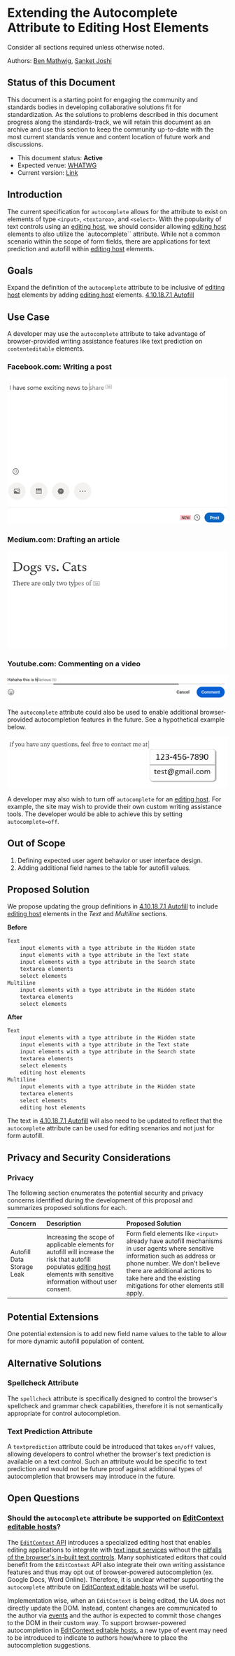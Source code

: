 # Extending the Autocomplete Attribute to Editing Host Elements

Consider all sections required unless otherwise noted.

Authors: [Ben Mathwig](https://github.com/bmathwig), [Sanket Joshi](https://github.com/sanketj)

## Status of this Document

This document is a starting point for engaging the community and standards bodies in developing collaborative solutions fit for standardization. As the solutions to problems described in this document progress along the standards-track, we will retain this document as an archive and use this section to keep the community up-to-date with the most current standards venue and content location of future work and discussions.

* This document status: **Active**
* Expected venue: [WHATWG](https://whatwg.org/)
* Current version: [Link](#)

## Introduction
The current specification for `autocomplete` allows for the attribute to exist on elements of type `<input>`, `<textarea>`, and `<select>`. With the popularity of text controls using an [editing host](https://html.spec.whatwg.org/multipage/interaction.html#editing-host), we should consider allowing [editing host](https://html.spec.whatwg.org/multipage/interaction.html#editing-host) elements to also utilize the `autocomplete`` attribute. While not a common scenario within the scope of form fields, there are applications for text prediction and autofill within [editing host](https://html.spec.whatwg.org/multipage/interaction.html#editing-host) elements.

## Goals
Expand the definition of the `autocomplete` attribute to be inclusive of [editing host](https://html.spec.whatwg.org/multipage/interaction.html#editing-host) elements by adding [editing host](https://html.spec.whatwg.org/multipage/interaction.html#editing-host) elements. [4.10.18.7.1 Autofill](https://html.spec.whatwg.org/multipage/form-control-infrastructure.html#autofilling-form-controls:-the-autocomplete-attribute)

## Use Case
A developer may use the `autocomplete` attribute to take advantage of browser-provided writing assistance features like text prediction on `contenteditable` elements.

### Facebook.com: Writing a post
![Writing a post on facebook.com](facebook-post.png)

### Medium.com: Drafting an article
![Drafting an article on medium.com](medium-draft.png)

### Youtube.com: Commenting on a video
![Commenting on a video on youtube.com](youtube-video-comment.png)


The `autocomplete` attribute could also be used to enable additional browser-provided autocompletion features in the future. See a hypothetical example below.

![Contact details autocomplete example](contact-details-autocomplete-example.png)

A developer may also wish to turn off `autocomplete` for an [editing host](https://html.spec.whatwg.org/multipage/interaction.html#editing-host). For example, the site may wish to provide their own custom writing assistance tools. The developer would be able to achieve this by setting `autocomplete=off`.

## Out of Scope
1. Defining expected user agent behavior or user interface design.
2. Adding additional field names to the table for autofill values.

## Proposed Solution
We propose updating the group definitions in [4.10.18.7.1 Autofill](https://html.spec.whatwg.org/multipage/form-control-infrastructure.html#autofilling-form-controls:-the-autocomplete-attribute) to include [editing host](https://html.spec.whatwg.org/multipage/interaction.html#editing-host) elements in the *Text* and *Multiline* sections.

**Before**
```
Text
    input elements with a type attribute in the Hidden state
    input elements with a type attribute in the Text state
    input elements with a type attribute in the Search state
    textarea elements
    select elements
Multiline
    input elements with a type attribute in the Hidden state
    textarea elements
    select elements
```

**After**
```
Text
    input elements with a type attribute in the Hidden state
    input elements with a type attribute in the Text state
    input elements with a type attribute in the Search state
    textarea elements
    select elements
    editing host elements
Multiline
    input elements with a type attribute in the Hidden state
    textarea elements
    select elements
    editing host elements
```

The text in [4.10.18.7.1 Autofill](https://html.spec.whatwg.org/multipage/form-control-infrastructure.html#autofilling-form-controls:-the-autocomplete-attribute) will also need to be updated to reflect that the `autocomplete` attribute can be used for editing scenarios and not just for form autofill.

## Privacy and Security Considerations
### Privacy
The following section enumerates the potential security and privacy concerns identified during the development of this proposal and summarizes proposed solutions for each.

| Concern | Description | Proposed Solution |
| :- | :- | :- |
| Autofill Data Storage Leak | Increasing the scope of applicable elements for autofill will increase the risk that autofill populates [editing host](https://html.spec.whatwg.org/multipage/interaction.html#editing-host) elements with sensitive information without user consent. | Form field elements like `<input>` already have autofill mechanisms in user agents where sensitive information such as address or phone number. We don't believe there are additional actions to take here and the existing mitigations for other elements still apply. |

## Potential Extensions
One potential extension is to add new field name values to the table to allow for more dynamic autofill population of content.

## Alternative Solutions
### Spellcheck Attribute
The `spellcheck` attribute is specifically designed to control the browser's spellcheck and grammar check capabilities, therefore it is not semantically appropriate for control autocompletion.

### Text Prediction Attribute
A `textprediction` attribute could be introduced that takes `on/off` values, allowing developers to control whether the browser's text prediction is available on a text control. Such an attribute would be specific to text prediction and would not be future proof against additional types of autocompletion that browsers may introduce in the future.

## Open Questions
### Should the `autocomplete` attribute be supported on [EditContext editable hosts](https://w3c.github.io/edit-context/#dfn-editcontext-editing-host)?
The [`EditContext` API](https://w3c.github.io/edit-context/) introduces a specialized editing host that enables editing applications to integrate with [text input services](https://w3c.github.io/edit-context/#dfn-text-input-service) without the [pitfalls of the browser's in-built text controls](https://w3c.github.io/edit-context/#background). Many sophisticated editors that could benefit from the `EditContext` API also integrate their own writing assistance features and thus may opt out of browser-powered autocompletion (ex. Google Docs, Word Online). Therefore, it is unclear whether supporting the `autocomplete` attribute on [EditContext editable hosts](https://w3c.github.io/edit-context/#dfn-editcontext-editing-host) will be useful.

Implementation wise, when an `EditContext` is being edited, the UA does not directly update the DOM. Instead, content changes are communicated to the author via [events](https://w3c.github.io/edit-context/#editcontext-events) and the author is expected to commit those changes to the DOM in their custom way. To support browser-powered autocompletion in [EditContext editable hosts](https://w3c.github.io/edit-context/#dfn-editcontext-editing-host), a new type of event may need to be introduced to indicate to authors how/where to place the autocompletion suggestions.